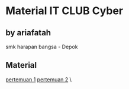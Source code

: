 # Material IT CLUB Cyber
## by ariafatah

smk harapan bangsa - Depok

## Material
[pertemuan 1](./P1)
[pertemuan 2](./P2) \
<!-- [pertemuan 3](./p3/readme.md) \ -->
<!-- [pertemuan 4](./p4/readme.md) -->